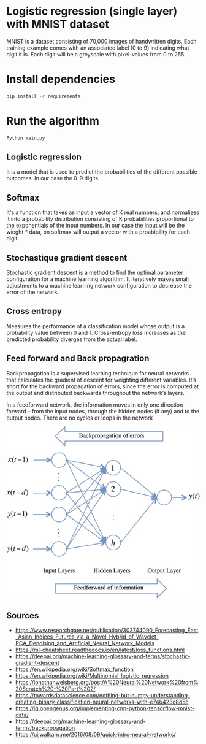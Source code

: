 # Logistic regression (single layer) with MNIST dataset
MNIST is a dataset consisting of 70,000 images of handwritten digits. Each training example comes with an associated label (0 to 9) indicating what digit it is. Each digit will be a greyscale with pixel-values from 0 to 255.


# Install dependencies
```bash
pip install -r requirements
```
# Run the algorithm

```python
Python main.py
```



## Logistic regression
It is a model that is used to predict the probabilities of the different possible outcomes. In our case the 0-9 digits.

## Softmax
It's a function that takes as input a vector of K real numbers, and normalizes it into a probability distribution consisting of K probabilities proportional to the exponentials of the input numbers. In our case the input will be the wieght * data, on softmax will output a vector with a proabibility for each digit.

## Stochastique gradient descent
Stochastic gradient descent is a method to find the optimal parameter configuration for a machine learning algorithm. It iteratively makes small adjustments to a machine learning network configuration to decrease the error of the network.

## Cross entropy
Measures the performance of a classification model whose output is a probability value between 0 and 1. Cross-entropy loss increases as the predicted probability diverges from the actual label. 

## Feed forward and Back propagration
Backpropagation is a supervised learning technique for neural networks that calculates the gradient of descent for weighting different variables. It’s short for the backward propagation of errors, since the error is computed at the output and distributed backwards throughout the network’s layers.

In a feedforward network, the information moves in only one direction – forward – from the input nodes, through the hidden nodes (if any) and to the output nodes. There are no cycles or loops in the network 

![schema](/images/fb.jpg)




## Sources

- https://www.researchgate.net/publication/303744090_Forecasting_East_Asian_Indices_Futures_via_a_Novel_Hybrid_of_Wavelet-PCA_Denoising_and_Artificial_Neural_Network_Models
- https://ml-cheatsheet.readthedocs.io/en/latest/loss_functions.html
- https://deepai.org/machine-learning-glossary-and-terms/stochastic-gradient-descent
- https://en.wikipedia.org/wiki/Softmax_function
- https://en.wikipedia.org/wiki/Multinomial_logistic_regression
- https://jonathanweisberg.org/post/A%20Neural%20Network%20from%20Scratch%20-%20Part%202/
- https://towardsdatascience.com/nothing-but-numpy-understanding-creating-binary-classification-neural-networks-with-e746423c8d5c
- https://iq.opengenus.org/implementing-cnn-python-tensorflow-mnist-data/
- https://deepai.org/machine-learning-glossary-and-terms/backpropagation
- https://ujjwalkarn.me/2016/08/09/quick-intro-neural-networks/
